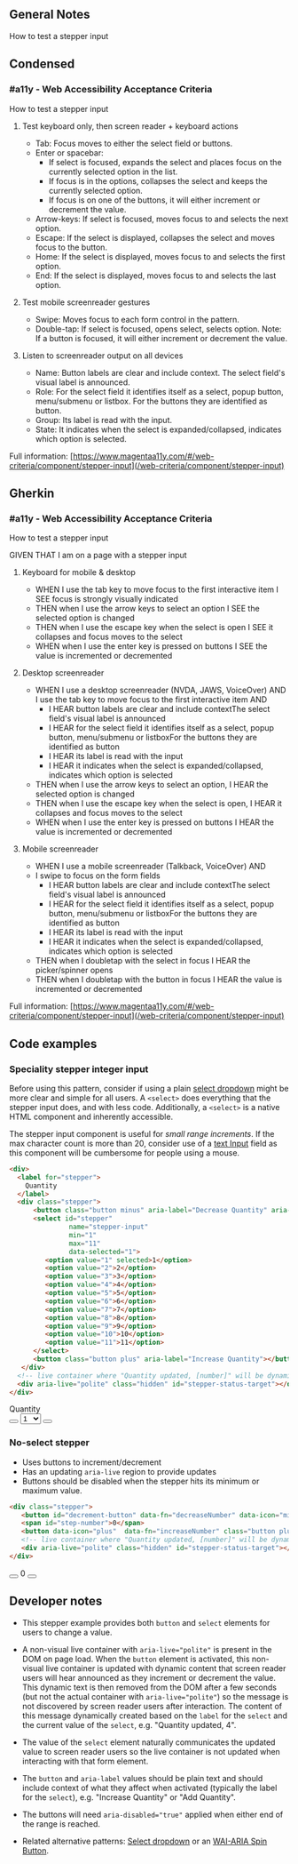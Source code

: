 ## General Notes

How to test a stepper input

## Condensed

### #a11y - Web Accessibility Acceptance Criteria

How to test a stepper input

1. Test keyboard only, then screen reader + keyboard actions

   - Tab: Focus moves to either the select field or buttons.
   - Enter or spacebar: 
      - If select is focused, expands the select and places focus on the currently selected option in the list. 
      - If focus is in the options, collapses the select and keeps the currently selected option.
      - If focus is on one of the buttons, it will either increment or decrement the value.
   - Arrow-keys: If select is focused, moves focus to and selects the next option.
   - Escape: If the select is displayed, collapses the select and moves focus to the button.
   - Home: If the select is displayed, moves focus to and selects the first option.
   - End: If the select is displayed, moves focus to and selects the last option.

2. Test mobile screenreader gestures

   - Swipe: Moves focus to each form control in the pattern.
   - Double-tap: If select is focused, opens select, selects option. Note: If a button is focused, it will either increment or decrement the value.

3. Listen to screenreader output on all devices

   - Name: Button labels are clear and include context. The select field's visual label is announced.
   - Role: For the select field it identifies itself as a select, popup button, menu/submenu or listbox. For the buttons they are identified as button.
   - Group: Its label is read with the input.
   - State: It indicates when the select is expanded/collapsed, indicates which option is selected.

Full information: [https://www.magentaa11y.com/#/web-criteria/component/stepper-input](/web-criteria/component/stepper-input)

## Gherkin

### #a11y - Web Accessibility Acceptance Criteria

How to test a stepper input

GIVEN THAT I am on a page with a stepper input

1. Keyboard for mobile & desktop

   - WHEN I use the tab key to move focus to the first interactive item I SEE focus is strongly visually indicated
   - THEN when I use the arrow keys to select an option I SEE the selected option is changed
   - THEN when I use the escape key when the select is open I SEE it collapses and focus moves to the select
   - WHEN when I use the enter key is pressed on buttons I SEE the value is incremented or decremented

2. Desktop screenreader

   - WHEN I use a desktop screenreader (NVDA, JAWS, VoiceOver) AND I use the tab key to move focus to the first interactive item AND 
      - I HEAR button labels are clear and include contextThe select field's visual label is announced
      - I HEAR for the select field it identifies itself as a select, popup button, menu/submenu or listboxFor the buttons they are identified as button
      - I HEAR its label is read with the input
      - I HEAR it indicates when the select is expanded/collapsed, indicates which option is selected
   - THEN when I use the arrow keys to select an option, I HEAR the selected option is changed
   - THEN when I use the escape key when the select is open, I HEAR it collapses and focus moves to the select
   - WHEN when I use the enter key is pressed on buttons I HEAR the value is incremented or decremented

3. Mobile screenreader

   - WHEN I use a mobile screenreader (Talkback, VoiceOver) AND
   - I swipe to focus on the form fields
      - I HEAR button labels are clear and include contextThe select field's visual label is announced
      - I HEAR for the select field it identifies itself as a select, popup button, menu/submenu or listboxFor the buttons they are identified as button
      - I HEAR its label is read with the input
      - I HEAR it indicates when the select is expanded/collapsed, indicates which option is selected
   - THEN when I doubletap with the select in focus I HEAR the picker/spinner opens
   - THEN when I doubletap with the button in focus I HEAR the value is incremented or decremented

Full information: [https://www.magentaa11y.com/#/web-criteria/component/stepper-input](/web-criteria/component/stepper-input)

## Code examples

### Speciality stepper integer input
Before using this pattern, consider if using a plain [select dropdown](/web-criteria/component/select/) might be more clear and simple for all users. A `<select>` does everything that the stepper input does, and with less code. Additionally, a `<select>` is a native HTML component and inherently accessible.

The stepper input component is useful for *small range increments*. If the max character count is more than 20, consider use of a [text Input](/web-criteria/component/text-input/) field as this component will be cumbersome for people using a mouse.

```html
<div>
  <label for="stepper">
    Quantity
  </label>
  <div class="stepper">
      <button class="button minus" aria-label="Decrease Quantity" aria-disabled="true"></button>
      <select id="stepper"
               name="stepper-input"
               min="1"
               max="11"
               data-selected="1">
         <option value="1" selected>1</option>
         <option value="2">2</option>
         <option value="3">3</option>
         <option value="4">4</option>
         <option value="5">5</option>
         <option value="6">6</option>
         <option value="7">7</option>
         <option value="8">8</option>
         <option value="9">9</option>
         <option value="10">10</option>
         <option value="11">11</option>
      </select>
      <button class="button plus" aria-label="Increase Quantity"></button>
   </div>
  <!-- live container where "Quantity updated, [number]" will be dynamically updated -->
  <div aria-live="polite" class="hidden" id="stepper-status-target"></div>
</div>
```

<!-- TODO disabling buttons -->
<example>
   <div>
      <label for="stepper">
         Quantity
      </label>
      <div class="stepper">
            <button data-fn="decreaseSelectStepper" data-icon="minus" class="button minus" aria-label="Decrease Quantity" aria-disabled="true"></button>
            <select id="stepper"
                     name="stepper-input"
                     min="1"
                     max="11"
                     data-selected="1">
               <option value="1" selected>1</option>
               <option value="2">2</option>
               <option value="3">3</option>
               <option value="4">4</option>
               <option value="5">5</option>
               <option value="6">6</option>
               <option value="7">7</option>
               <option value="8">8</option>
               <option value="9">9</option>
               <option value="10">10</option>
               <option value="11">11</option>
            </select>
            <button data-fn="increaseSelectStepper" data-icon="plus" class="button plus" aria-label="Increase Quantity"></button>
         </div>
      <!-- live container where "Quantity updated, [number]" will be dynamically updated -->
      <div aria-live="polite" class="hidden" id="stepper-status-target-1"></div>
   </div>
</example>

### No-select stepper

   - Uses buttons to increment/decrement
   - Has an updating `aria-live` region to provide updates
   - Buttons should be disabled when the stepper hits its minimum or maximum value.

```html
<div class="stepper">
   <button id="decrement-button" data-fn="decreaseNumber" data-icon="minus" class="button minus" aria-label="Decrease Quantity" aria-disabled="true"></button>
   <span id="step-number">0</span>
   <button data-icon="plus"  data-fn="increaseNumber" class="button plus" aria-label="Increase Quantity"></button>
   <!-- live container where "Quantity updated, [number]" will be dynamically updated -->
   <div aria-live="polite" class="hidden" id="stepper-status-target"></div>
</div>
```

<!-- TODO disabling buttons -->
<example>
   <div class="stepper">
      <button id="decrement-button" data-fn="decreaseNumber" data-icon="minus" class="button minus" aria-label="Decrease Quantity" aria-disabled="true"></button>
      <span id="step-number">0</span>
      <button data-icon="plus"  data-fn="increaseNumber" class="button plus" aria-label="Increase Quantity"></button>
      <!-- live container where "Quantity updated, [number]" will be dynamically updated -->
      <div aria-live="polite" class="hidden" id="stepper-status-target"></div>
   </div>
</example>

## Developer notes

   - This stepper example provides both `button` and `select` elements for users to change a value.

   - A non-visual live container with `aria-live="polite"` is present in the DOM on page load. When the `button` element is activated, this non-visual live container is updated with dynamic content that screen reader users will hear announced as they increment or decrement the value. This dynamic text is then removed from the DOM after a few seconds (but not the actual container with `aria-live="polite"`) so the message is not discovered by screen reader users after interaction. The content of this message dynamically created based on the `label` for the `select` and the current value of the `select`, e.g. "Quantity updated, 4".

   - The value of the `select` element naturally communicates the updated value to screen reader users so the live container is not updated when interacting with that form element.

   - The `button` and `aria-label` values should be plain text and should include context of what they affect when activated (typically the label for the `select`), e.g. "Increase Quantity" or "Add Quantity".

   - The buttons will need `aria-disabled="true"` applied when either end of the range is reached.

   - Related alternative patterns: [Select dropdown](/web-criteria/component/select/) or an [WAI-ARIA Spin Button](https://www.w3.org/WAI/ARIA/apg/patterns/spinbutton/examples/datepicker-spinbuttons/).
